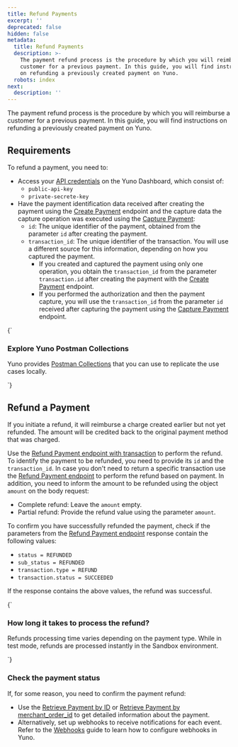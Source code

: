 ```yaml
---
title: Refund Payments
excerpt: ''
deprecated: false
hidden: false
metadata:
  title: Refund Payments
  description: >-
    The payment refund process is the procedure by which you will reimburse a
    customer for a previous payment. In this guide, you will find instructions
    on refunding a previously created payment on Yuno.
  robots: index
next:
  description: ''
---
```

The payment refund process is the procedure by which you will reimburse a customer for a previous payment. In this guide, you will find instructions on refunding a previously created payment on Yuno.

## Requirements

To refund a payment, you need to:

* Access your [API credentials](doc:developers-credentials) on the Yuno Dashboard, which consist of:
  * `public-api-key`
  * `private-secrete-key`
* Have the payment identification data received after creating the payment using the [Create Payment](ref:create-payment) endpoint and the capture data the capture operation was executed using the [Capture Payment](ref:capture-authorization):
  * `id`: The unique identifier of the payment, obtained from the parameter `id` after creating the payment.
  * `transaction_id`: The unique identifier of the transaction. You will use a different source for this information, depending on how you captured the payment.
    * If you created and captured the payment using only one operation, you obtain the `transaction_id` from the  parameter `transaction.id` after creating the payment with the [Create Payment](ref:create-payment) endpoint.
    * If you performed the authorization and then the payment capture, you will use the `transaction_id` from the  parameter `id` received after capturing the payment using the [Capture Payment](ref:capture-authorization) endpoint. 

<HTMLBlock>{`
<body>
  <div class="infoBlockContainer">
    <div class="verticalLine"></div>
    <div>
      <h3>Explore Yuno Postman Collections</h3>
      <div class="contentContainer">
        <p>
          Yuno provides <a href='/reference/postman-collections'>Postman Collections</a> that you can use to replicate the use cases locally.        
        </p>
      </div>
    </div>
  </div>
</body>
`}</HTMLBlock>

## Refund a Payment

If you initiate a refund, it will reimburse a charge created earlier but not yet refunded. The amount will be credited back to the original payment method that was charged.

Use the [Refund Payment endpoint with transaction](ref:refund-payment) to perform the refund. To identify the payment to be refunded, you need to provide its `id` and the `transaction_id`. In case you don't need to return a specific transaction use the [Refund Payment endpoint](ref:cancel-or-refund-a-payment) to perform the refund based on payment. In addition, you need to inform the amount to be refunded using the object `amount`  on the body request:

* Complete refund: Leave the `amount` empty.
* Partial refund: Provide the refund value using the parameter `amount`.

To confirm you have successfully refunded the payment, check if the parameters from the [Refund Payment endpoint](ref:refund-payment) response contain the following values:

* `status = REFUNDED`
* `sub_status = REFUNDED`
* `transaction.type = REFUND`
* `transaction.status = SUCCEEDED`

If the response contains the above values, the refund was successful.

<HTMLBlock>{`
<body>
  <div class="infoBlockContainer">
    <div class="verticalLine"></div>
    <div>
      <h3>How long it takes to process the refund?</h3>
      <div class="contentContainer">
        <p>
	Refunds processing time varies depending on the payment type. While in test mode, refunds are processed instantly in the Sandbox environment.
        </p>
      </div>
    </div>
  </div>
</body>
`}</HTMLBlock>

### Check the payment status

If, for some reason, you need to confirm the payment refund:

* Use the [Retrieve Payment by ID](ref:retrieve-payment-by-id) or [Retrieve Payment by merchant\_order\_id](ref:retrieve-payment-by-merchant_order_id) to get detailed information about the payment. 
* Alternatively, set up webhooks to receive notifications for each event. Refer to the [Webhooks](doc:configuring-yuno-webhooks) guide to learn how to configure webhooks in Yuno.
